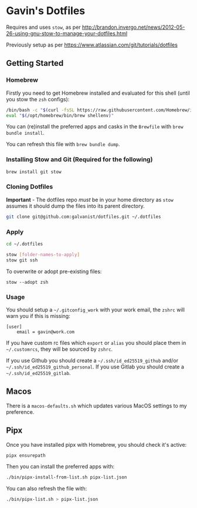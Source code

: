 # Gavin's Dotfiles

Requires and uses `stow`, as per http://brandon.invergo.net/news/2012-05-26-using-gnu-stow-to-manage-your-dotfiles.html

Previously setup as per https://www.atlassian.com/git/tutorials/dotfiles

## Getting Started

### Homebrew

Firstly you need to get Homebrew installed and evaluated for this shell (until you stow the `zsh` configs):

```sh
/bin/bash -c "$(curl -fsSL https://raw.githubusercontent.com/Homebrew/install/HEAD/install.sh)"
eval "$(/opt/homebrew/bin/brew shellenv)"
```

You can (re)install the preferred apps and casks in the `Brewfile` with `brew bundle install`.

You can refresh this file with `brew bundle dump`.

### Installing Stow and Git (Required for the following)
```sh
brew install git stow
```

### Cloning Dotfiles

**Important** - The dotfiles repo *must* be in your home directory as `stow` assumes it should dump the files into its parent directory.

```sh
git clone git@github.com:galvanist/dotfiles.git ~/.dotfiles
```

### Apply
```sh
cd ~/.dotfiles

stow [folder-names-to-apply]
stow git ssh
```

To overwrite or adopt pre-existing files:
```
stow --adopt zsh
```

### Usage

You should setup a `~/.gitconfig_work` with your work email, the `zshrc` will warn you if this is missing:

```
[user]
	email = gavin@work.com
```

If you have custom rc files which `export` or `alias` you should place them in `~/.customrcs`, they will be sourced by `zshrc`.

If you use Github you should create a `~/.ssh/id_ed25519_github` and/or `~/.ssh/id_ed25519_github_personal`. If you use Gitlab you should create a `~/.ssh/id_ed25519_gitlab`.

## Macos

There is a `macos-defaults.sh` which updates various MacOS settings to my preference.

## Pipx

Once you have installed pipx with Homebrew, you should check it's active:
```sh
pipx ensurepath
```

Then you can install the preferred apps with:
```sh
./bin/pipx-install-from-list.sh pipx-list.json
```

You can also refresh the file with:
```sh
./bin/pipx-list.sh > pipx-list.json
```
